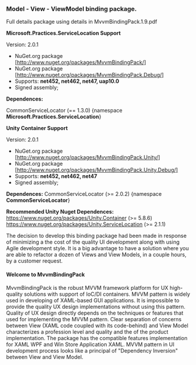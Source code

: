 ### Model - View - ViewModel binding package.

Full details package using details in MvvmBindingPack.1.9.pdf

**Microsoft.Practices.ServiceLocation Support**

Version: 2.0.1
- NuGet.org package [http://www.nuget.org/packages/MvvmBindingPack/] 
- NuGet.org package [http://www.nuget.org/packages/MvvmBindingPack.Debug/] 
- Supports: **net452, net462, net47, uap10.0**
- Signed assembly;

**Dependences:**

CommonServiceLocator  (== 1.3.0) {namespace **Microsoft.Practices.ServiceLocation**}

**Unity Container Support**

Version: 2.0.1
- NuGet.org package [http://www.nuget.org/packages/MvvmBindingPack.Unity/] 
- NuGet.org package [http://www.nuget.org/packages/MvvmBindingPack.Unity.Debug/] 
- Supports: **net452, net462, net47**
- Signed assembly;

**Dependences:**
 CommonServiceLocator (>= 2.0.2) {namespace **CommonServiceLocator**}
 
**Recommended Unity Nuget Dependences:**
https://www.nuget.org/packages/Unity.Container    (>= 5.8.6)
https://www.nuget.org/packages/Unity.ServiceLocation (>= 2.1.1)


The decision to develop this binding package had been made in response of minimizing a the cost of  the quality UI development along with using Agile development style. It is a big advantage to have a solution where you are able to refactor a dozen of Views and View Models, in a couple hours, by a customer request.

 
#### Welcome to MvvmBindingPack

MvvmBindingPack is the robust MVVM framework platform for UX high-quality solutions with support of IoC/DI containers. MVVM pattern is widely used in developing of XAML-based GUI applications. It is impossible to provide the quality UX design implementations without using this pattern. Quality of UX design directly depends on the techniques or features that used for implementing the MVVM pattern. Clear separation of concerns between View (XAML code coupled with its code-behind) and View Model characterizes a profession level and quality and the of the product implementation. The package has the compatible features implementation for XAML WPF and Win Store Application XAML.
MVVM pattern in UI development process looks like a principal of "Dependency Inversion" between  View and View Model.

 

